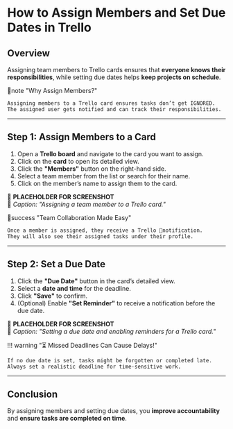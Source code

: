 # How to Assign Members and Set Due Dates in Trello  

## Overview  
Assigning team members to Trello cards ensures that **everyone knows their responsibilities**, while setting due dates helps **keep projects on schedule**.

📌note "Why Assign Members?"
    
    Assigning members to a Trello card ensures tasks don’t get IGNORED.  
    The assigned user gets notified and can track their responsibilities.

---

## Step 1: Assign Members to a Card  
1. Open a **Trello board** and navigate to the card you want to assign.  
2. Click on the **card** to open its detailed view.  
3. Click the **"Members"** button on the right-hand side.  
4. Select a team member from the list or search for their name.  
5. Click on the member’s name to assign them to the card.  

🔹 **PLACEHOLDER FOR SCREENSHOT**  
📌 *Caption: "Assigning a team member to a Trello card."*  

🎯success "Team Collaboration Made Easy"
    
    Once a member is assigned, they receive a Trello 🔔notification.  
    They will also see their assigned tasks under their profile.

---

## Step 2: Set a Due Date  
1. Click the **"Due Date"** button in the card’s detailed view.  
2. Select a **date and time** for the deadline.  
3. Click **"Save"** to confirm.  
4. (Optional) Enable **"Set Reminder"** to receive a notification before the due date.  

🔹 **PLACEHOLDER FOR SCREENSHOT**  
📌 *Caption: "Setting a due date and enabling reminders for a Trello card."*  

!!! warning "⏳ Missed Deadlines Can Cause Delays!"
    
    If no due date is set, tasks might be forgotten or completed late.  
    Always set a realistic deadline for time-sensitive work.

---

## Conclusion  
By assigning members and setting due dates, you **improve accountability** and **ensure tasks are completed on time**.
